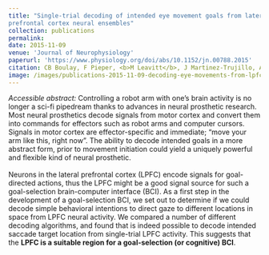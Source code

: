 ```yaml
---
title: "Single-trial decoding of intended eye movement goals from lateral
prefrontal cortex neural ensembles"
collection: publications
permalink:
date: 2015-11-09
venue: 'Journal of Neurophysiology'
paperurl: 'https://www.physiology.org/doi/abs/10.1152/jn.00788.2015'
citation: CB Boulay, F Pieper, <b>M Leavitt</b>, J Martinez-Trujillo, AJ Sachs
image: /images/publications-2015-11-09-decoding-eye-movements-from-lpfc-image.png
---
```

<i>Accessible abstract:</i> Controlling a robot arm with one’s brain activity is no longer a sci-fi pipedream thanks to advances in neural prosthetic research. Most neural prosthetics decode signals from motor cortex and convert them into commands for effectors such as robot arms and computer cursors. Signals in motor cortex are effector-specific and immediate; “move your arm like this, right now”. The ability to decode intended goals in a more abstract form, prior to movement initiation could yield a uniquely powerful and flexible kind of neural prosthetic.<br><br>Neurons in the lateral prefrontal cortex (LPFC) encode signals for goal-directed actions, thus the LPFC might be a good signal source for such a goal-selection brain-computer interface (BCI). As a first step in the development of a goal-selection BCI, we set out to determine if we could decode simple behavioral intentions to direct gaze to different locations in space from LPFC neural activity. We compared a number of different decoding algorithms, and found that is indeed possible to decode intended saccade target location from single-trial LPFC activity. This suggests that the <b>LPFC is a suitable region for a goal-selection (or cognitive) BCI</b>.
